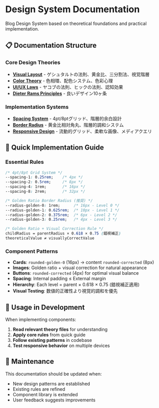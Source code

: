 # Design System Documentation

Blog Design System based on theoretical foundations and practical implementation.

## 📋 Documentation Structure

### Core Design Theories
- **[Visual Layout](./visual-layout.md)** - ゲシュタルトの法則、黄金比、三分割法、視覚階層
- **[Color Theory](./color-theory.md)** - 色相環、配色システム、色彩心理
- **[UI/UX Laws](./ui-ux-laws.md)** - ヤコブの法則、ヒックの法則、認知効果
- **[Dieter Rams Principles](./dieter-rams.md)** - 良いデザイン10ヶ条

### Implementation Systems
- **[Spacing System](./spacing-system.md)** - 4pt/8ptグリッド、階層的余白設計
- **[Border Radius](./border-radius.md)** - 黄金比相対角丸、階層的調和システム
- **[Responsive Design](./responsive-design.md)** - 流動的グリッド、柔軟な画像、メディアクエリ

## 🎯 Quick Implementation Guide

### Essential Rules
```css
/* 4pt/8pt Grid System */
--spacing-1: 0.25rem;    /* 4px */
--spacing-2: 0.5rem;     /* 8px */
--spacing-4: 1rem;       /* 16px */
--spacing-8: 2rem;       /* 32px */

/* Golden Ratio Border Radius (推奨) */
--radius-golden-0: 1rem;      /* 16px - Level 0 */
--radius-golden-1: 0.625rem;  /* 10px - Level 1 */
--radius-golden-2: 0.375rem;  /* 6px - Level 2 */
--radius-golden-3: 0.25rem;   /* 4px - Level 3 */

/* Golden Ratio + Visual Correction Rule */
childRadius = parentRadius × 0.618 × 0.75 (錯視補正)
theoreticalValue ≠ visuallyCorrectValue
```

### Component Patterns
- **Cards**: `rounded-golden-0` (16px) → content `rounded-corrected` (8px)
- **Images**: Golden ratio + visual correction for natural appearance
- **Buttons**: `rounded-corrected` (4px) for optimal visual balance
- **Spacing**: Internal padding ≤ External margin
- **Hierarchy**: Each level = parent × 0.618 × 0.75 (錯視補正適用)
- **Visual Testing**: 数値的正確性より視覚的調和を優先

## 📖 Usage in Development

When implementing components:
1. **Read relevant theory files** for understanding
2. **Apply core rules** from quick guide
3. **Follow existing patterns** in codebase
4. **Test responsive behavior** on multiple devices

## 🔄 Maintenance

This documentation should be updated when:
- New design patterns are established
- Existing rules are refined
- Component library is extended
- User feedback suggests improvements